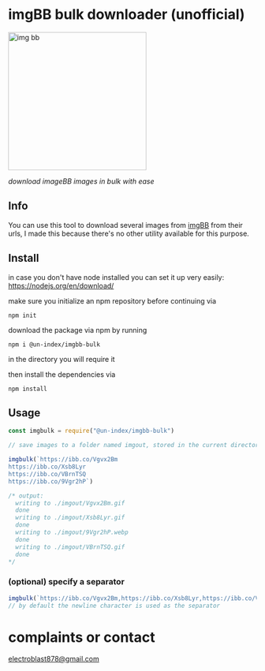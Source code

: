 # imgBB bulk downloader (unofficial)
<img src = "https://user-images.githubusercontent.com/68165727/131923011-65df82b2-6520-4228-81dc-6079d4fb6cde.jpg" alt = "img bb" width=280 >

_download imageBB images in bulk with ease_

## Info
You can use this tool to download several images from [imgBB](https://imgbb.com/) from their urls,
I made this because there's no other utility available for this purpose.


## Install

in case you don't have node installed you can set it up very easily: https://nodejs.org/en/download/

make sure you initialize an npm repository before continuing via
```
npm init
```

download the package via npm by running 
```
npm i @un-index/imgbb-bulk
```
in the directory you will require it

then install the dependencies via 
```
npm install
```

## Usage
```js
const imgbulk = require("@un-index/imgbb-bulk")

// save images to a folder named imgout, stored in the current directory

imgbulk(`https://ibb.co/Vgvx2Bm
https://ibb.co/Xsb8Lyr
https://ibb.co/VBrnTSQ
https://ibb.co/9Vgr2hP`)

/* output: 
  writing to ./imgout/Vgvx2Bm.gif
  done
  writing to ./imgout/Xsb8Lyr.gif
  done
  writing to ./imgout/9Vgr2hP.webp
  done
  writing to ./imgout/VBrnTSQ.gif
  done
*/
```
### (optional) specify a separator

```js
imgbulk(`https://ibb.co/Vgvx2Bm,https://ibb.co/Xsb8Lyr,https://ibb.co/VBrnTSQ,https://ibb.co/9Vgr2hP`, ",")
// by default the newline character is used as the separator
```

# complaints or contact
electroblast878@gmail.com
